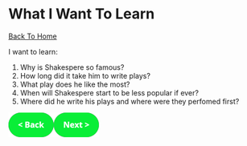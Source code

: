 # What I Want To Learn
[Back To Home](althome)

I want to learn:
1. Why is Shakespere so famous?
2. How long did it take him to write plays?
3. What play does he like the most?
4. When will Shakespere start to be less popular if ever?
5. Where did he write his plays and where were they perfomed first?

[![back button](back.png)](Know)[![Next Button](next.png)](AfterResearch)
